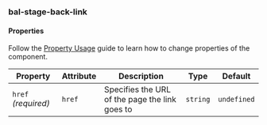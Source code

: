### bal-stage-back-link
 
#### Properties

Follow the [Property Usage](https://design.baloise.dev/?path=/docs/implementation-property--page) guide to learn how to change properties of the component.

| Property            | Attribute | Description                                    | Type     | Default     |
| ------------------- | --------- | ---------------------------------------------- | -------- | ----------- |
| `href` _(required)_ | `href`    | Specifies the URL of the page the link goes to | `string` | `undefined` |


 